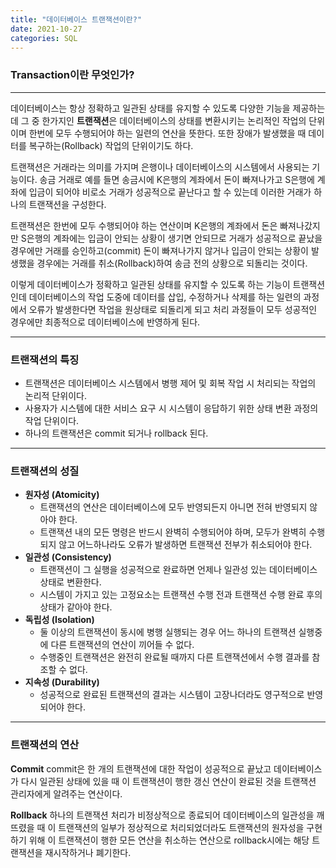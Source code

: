 ```yaml
---
title: "데이터베이스 트랜잭션이란?"
date: 2021-10-27
categories: SQL
---
```


### Transaction이란 무엇인가?

---

데이터베이스는 항상 정확하고 일관된 상태를 유지할 수 있도록 다양한 기능을 제공하는데 그 중 한가지인 **트랜잭션**은
데이터베이스의 상태를 변환시키는 논리적인 작업의 단위이며 한번에 모두 수행되어야 하는 일련의 연산을 뜻한다.
또한 장애가 발생했을 때 데이터를 복구하는(Rollback) 작업의 단위이기도 하다.

트랜잭션은 거래라는 의미를 가지며 은행이나 데이터베이스의 시스템에서 사용되는 기능이다.
송금 거래로 예를 들면 송금시에 K은행의 계좌에서 돈이 빠져나가고 S은행에 계좌에 입금이 되어야 
비로소 거래가 성공적으로 끝난다고 할 수 있는데 이러한 거래가 하나의 트랜잭션을 구성한다.

트랜잭션은 한번에 모두 수행되어야 하는 연산이며 K은행의 계좌에서 돈은 빠져나갔지만 S은행의 계좌에는 
입금이 안되는 상황이 생기면 안되므로 거래가 성공적으로 끝났을 경우에만 거래를 승인하고(commit) 
돈이 빠져나가지 않거나 입금이 안되는 상황이 발생했을 경우에는 거래를 취소(Rollback)하여 송금 전의 상황으로 되돌리는 것이다.

이렇게 데이터베이스가 정확하고 일관된 상태를 유지할 수 있도록 하는 기능이 트랜잭션인데
데이터베이스의 작업 도중에 데이터를 삽입, 수정하거나 삭제를 하는 일련의 과정에서
오류가 발생한다면 작업을 원상태로 되돌리게 되고 처리 과정들이 모두 성공적인 경우에만 최종적으로 데이터베이스에 반영하게 된다.

---

### 트랜잭션의 특징
- 트랜잭션은 데이터베이스 시스템에서 병행 제어 및 회복 작업 시 처리되는 작업의 논리적 단위이다.
- 사용자가 시스템에 대한 서비스 요구 시 시스템이 응답하기 위한 상태 변환 과정의 작업 단위이다.
- 하나의 트랜잭션은 commit 되거나 rollback 된다.

---

### 트랜잭션의 성질
- **원자성 (Atomicity)**
  - 트랜잭션의 연산은 데이터베이스에 모두 반영되든지 아니면 전혀 반영되지 않아야 한다.
  - 트랜잭션 내의 모든 명령은 반드시 완벽히 수행되어야 하며, 모두가 완벽히 수행되지 않고 어느하나라도 오류가 발생하면 트랜잭션 전부가 취소되어야 한다.
- **일관성 (Consistency)**
  - 트랜잭션이 그 실행을 성공적으로 완료하면 언제나 일관성 있는 데이터베이스 상태로 변환한다.
  - 시스템이 가지고 있는 고정요소는 트랜잭션 수행 전과 트랜잭션 수행 완료 후의 상태가 같아야 한다.
- **독립성 (Isolation)**
  - 둘 이상의 트랜잭션이 동시에 병행 실행되는 경우 어느 하나의 트랜잭션 실행중에 다른 트랜잭션의 연산이 끼어들 수 없다.
  - 수행중인 트랜잭션은 완전히 완료될 때까지 다른 트랜잭션에서 수행 결과를 참조할 수 없다.
- **지속성 (Durability)**
  - 성공적으로 완료된 트랜잭션의 결과는 시스템이 고장나더라도 영구적으로 반영되어야 한다.

---

### 트랜잭션의 연산
**Commit**
commit은 한 개의 트랜잭션에 대한 작업이 성공적으로 끝났고 데이터베이스가 다시 일관된 상태에 있을 때 이 트랜잭션이 행한 갱신 연산이 완료된 것을 트랜잭션 관리자에게 알려주는 연산이다.

**Rollback**
하나의 트랜잭션 처리가 비정상적으로 종료되어 데이터베이스의 일관성을 깨뜨렸을 때 이 트랜잭션의 일부가 정상적으로 처리되었더라도 트랜잭션의 원자성을 구현하기 위해 이 트랜잭션이 행한 모든 연산을 취소하는 연산으로 rollback시에는 해당 트랜잭션을 재시작하거나 폐기한다.

